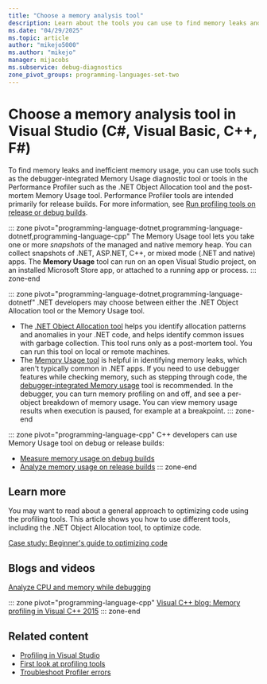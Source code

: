 ```yaml
---
title: "Choose a memory analysis tool"
description: Learn about the tools you can use to find memory leaks and inefficient memory usage, tools such as the Memory Usage tool and the .NET Object Allocation tool.
ms.date: "04/29/2025"
ms.topic: article
author: "mikejo5000"
ms.author: "mikejo"
manager: mijacobs
ms.subservice: debug-diagnostics
zone_pivot_groups: programming-languages-set-two
---
```

# Choose a memory analysis tool in Visual Studio (C#, Visual Basic, C++, F#)

To find memory leaks and inefficient memory usage, you can use tools such as the debugger-integrated Memory Usage diagnostic tool or tools in the Performance Profiler such as the .NET Object Allocation tool and the post-mortem Memory Usage tool. Performance Profiler tools are intended primarily for release builds. For more information, see [Run profiling tools on release or debug builds](../profiling/running-profiling-tools-with-or-without-the-debugger.md).

::: zone pivot="programming-language-dotnet,programming-language-dotnetf,programming-language-cpp"
The Memory Usage tool lets you take one or more *snapshots* of the managed and native memory heap. You can collect snapshots of .NET, ASP.NET, C++, or mixed mode (.NET and native) apps. The **Memory Usage** tool can run on an open Visual Studio project, on an installed Microsoft Store app, or attached to a running app or process.
::: zone-end

::: zone pivot="programming-language-dotnet,programming-language-dotnetf"
.NET developers may choose between either the .NET Object Allocation tool or the Memory Usage tool.

- The [.NET Object Allocation tool](../profiling/dotnet-alloc-tool.md) helps you identify allocation patterns and anomalies in your .NET code, and helps identify common issues with garbage collection. This tool runs only as a post-mortem tool. You can run this tool on local or remote machines.
- The [Memory Usage tool](../profiling/memory-usage-without-debugging2.md) is helpful in identifying memory leaks, which aren't typically common in .NET apps. If you need to use debugger features while checking memory, such as stepping through code, the [debugger-integrated Memory usage](../profiling/memory-usage.md) tool is recommended. In the debugger, you can turn memory profiling on and off, and see a per-object breakdown of memory usage. You can view memory usage results when execution is paused, for example at a breakpoint.
::: zone-end

::: zone pivot="programming-language-cpp"
C++ developers can use Memory Usage tool on debug or release builds:

- [Measure memory usage on debug builds](../profiling/memory-usage.md)
- [Analyze memory usage on release builds](../profiling/memory-usage-without-debugging2.md)
::: zone-end

## Learn more

You may want to read about a general approach to optimizing code using the profiling tools. This article shows you how to use different tools, including the .NET Object Allocation tool, to optimize code.

[Case study: Beginner's guide to optimizing code](../profiling/optimize-code-using-profiling-tools.md)

## Blogs and videos

[Analyze CPU and memory while debugging](https://devblogs.microsoft.com/visualstudio/analyze-cpu-memory-while-debugging/)

::: zone pivot="programming-language-cpp"
[Visual C++ blog: Memory profiling in Visual C++ 2015](https://devblogs.microsoft.com/cppblog/memory-profiling-in-visual-c-2015/)
::: zone-end

## Related content

- [Profiling in Visual Studio](../profiling/index.yml)
- [First look at profiling tools](../profiling/profiling-feature-tour.md)
- [Troubleshoot Profiler errors](../profiling/troubleshoot-profiler-errors.md)
